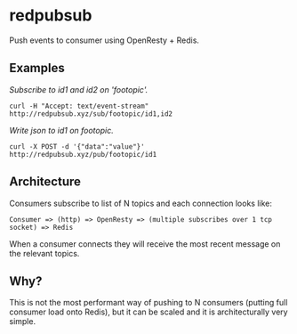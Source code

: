 # redpubsub

Push events to consumer using OpenResty + Redis.

## Examples

*Subscribe to id1 and id2 on 'footopic'.*

```
curl -H "Accept: text/event-stream" http://redpubsub.xyz/sub/footopic/id1,id2
```

*Write json to id1 on footopic.*

```
curl -X POST -d '{"data":"value"}' http://redpubsub.xyz/pub/footopic/id1
```

## Architecture

Consumers subscribe to list of N topics and each connection looks like:

```
Consumer => (http) => OpenResty => (multiple subscribes over 1 tcp socket) => Redis
```

When a consumer connects they will receive the most recent message on the relevant topics.

## Why?

This is not the most performant way of pushing to N consumers (putting full consumer load onto Redis), but it can be scaled and it is architecturally very simple.
